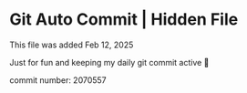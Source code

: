 # Git Auto Commit | Hidden File

This file was added Feb 12, 2025

Just for fun and keeping my daily git commit active 🤪

commit number: 2070557

